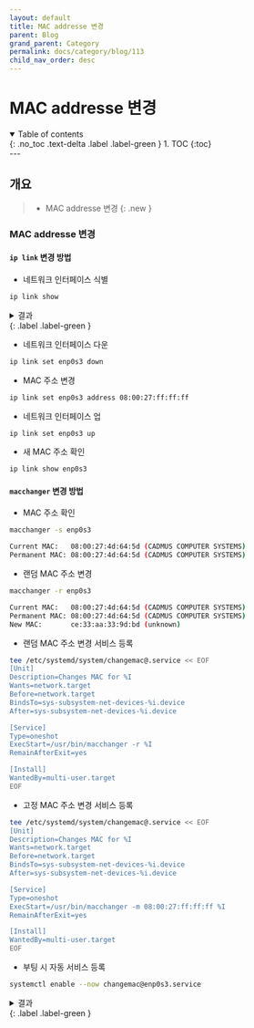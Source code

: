 ```yaml
---
layout: default
title: MAC addresse 변경
parent: Blog
grand_parent: Category
permalink: docs/category/blog/113
child_nav_order: desc
---
```

# MAC addresse 변경
<details open markdown="block">
  <summary>
    Table of contents
  </summary>
  {: .no_toc .text-delta .label .label-green }
1. TOC
{:toc}
</details>
---

## 개요

> - MAC addresse 변경
{: .new }

### MAC addresse 변경

#### `ip link` 변경 방법

- 네트워크 인터페이스 식별

```bash
ip link show
```

<details markdown="block">
  <summary>
    결과
  </summary>
  {: .text-delta }
  
```bash
1: lo: <LOOPBACK,UP,LOWER_UP> mtu 65536 qdisc noqueue state UNKNOWN mode DEFAULT group default qlen 1000
    link/loopback 00:00:00:00:00:00 brd 00:00:00:00:00:00
2: enp0s3: <BROADCAST,MULTICAST,UP,LOWER_UP> mtu 1500 qdisc fq_codel state UP mode DEFAULT group default qlen 1000
    link/ether 08:00:27:4d:64:5d brd ff:ff:ff:ff:ff:ff
```

</details>
{: .label .label-green }

- 네트워크 인터페이스 다운

```bash
ip link set enp0s3 down
```

- MAC 주소 변경

```bash
ip link set enp0s3 address 08:00:27:ff:ff:ff
```

- 네트워크 인터페이스 업

```bash
ip link set enp0s3 up
```

- 새 MAC 주소 확인

```bash
ip link show enp0s3
```

#### `macchanger` 변경 방법

- MAC 주소 확인

```bash
macchanger -s enp0s3
```

```bash
Current MAC:   08:00:27:4d:64:5d (CADMUS COMPUTER SYSTEMS)
Permanent MAC: 08:00:27:4d:64:5d (CADMUS COMPUTER SYSTEMS)
```

- 랜덤 MAC 주소 변경

```bash
macchanger -r enp0s3
```

```bash
Current MAC:   08:00:27:4d:64:5d (CADMUS COMPUTER SYSTEMS)
Permanent MAC: 08:00:27:4d:64:5d (CADMUS COMPUTER SYSTEMS)
New MAC:       ce:33:aa:33:9d:bd (unknown)
```

- 랜덤 MAC 주소 변경 서비스 등록

```bash
tee /etc/systemd/system/changemac@.service << EOF
[Unit]
Description=Changes MAC for %I
Wants=network.target
Before=network.target
BindsTo=sys-subsystem-net-devices-%i.device
After=sys-subsystem-net-devices-%i.device

[Service]
Type=oneshot
ExecStart=/usr/bin/macchanger -r %I
RemainAfterExit=yes

[Install]
WantedBy=multi-user.target
EOF
```

- 고정 MAC 주소 변경 서비스 등록

```bash
tee /etc/systemd/system/changemac@.service << EOF
[Unit]
Description=Changes MAC for %I
Wants=network.target
Before=network.target
BindsTo=sys-subsystem-net-devices-%i.device
After=sys-subsystem-net-devices-%i.device

[Service]
Type=oneshot
ExecStart=/usr/bin/macchanger -m 08:00:27:ff:ff:ff %I
RemainAfterExit=yes

[Install]
WantedBy=multi-user.target
EOF
```

 - 부팅 시 자동 서비스 등록

```bash
systemctl enable --now changemac@enp0s3.service
```

<details markdown="block">
  <summary>
    결과
  </summary>
  {: .text-delta }
  
```bash
Created symlink /etc/systemd/system/multi-user.target.wants/changemac@enp0s3.service → /etc/systemd/system/changemac@.service.
```

</details>
{: .label .label-green }
